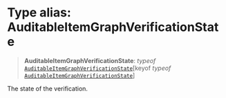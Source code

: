 # Type alias: AuditableItemGraphVerificationState

> **AuditableItemGraphVerificationState**: *typeof* [`AuditableItemGraphVerificationState`](../variables/AuditableItemGraphVerificationState.md)\[keyof *typeof* [`AuditableItemGraphVerificationState`](../variables/AuditableItemGraphVerificationState.md)\]

The state of the verification.

